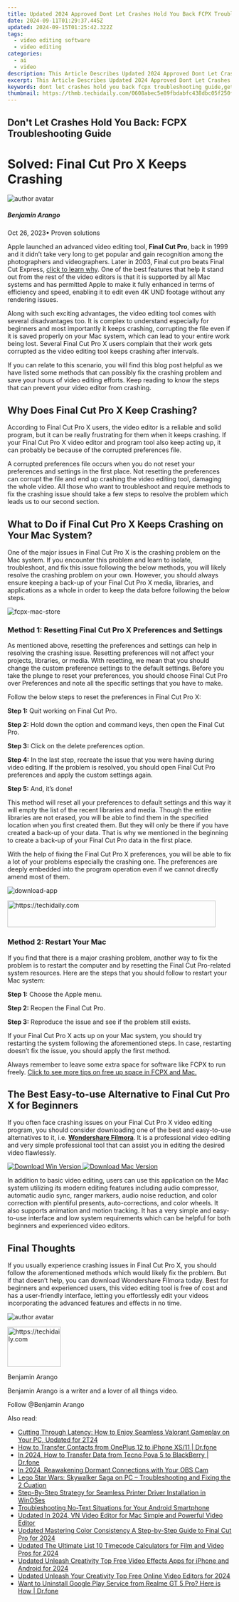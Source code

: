 ```yaml
---
title: Updated 2024 Approved Dont Let Crashes Hold You Back FCPX Troubleshooting Guide
date: 2024-09-11T01:29:37.445Z
updated: 2024-09-15T01:25:42.322Z
tags: 
  - video editing software
  - video editing
categories: 
  - ai
  - video
description: This Article Describes Updated 2024 Approved Dont Let Crashes Hold You Back FCPX Troubleshooting Guide
excerpt: This Article Describes Updated 2024 Approved Dont Let Crashes Hold You Back FCPX Troubleshooting Guide
keywords: dont let crashes hold you back fcpx troubleshooting guide,get your plugins back on track fcpx troubleshooting tips,troubleshooting fcpx a step by step reset guide,dont let plugin issues hold you back fcpx troubleshooting tips,get your fcpx flow back a comprehensive reset and troubleshooting guide,the ultimate fcpx plugin troubleshooting checklist updated 2023,troubleshooting final cut pro x crashes a step by step guide
thumbnail: https://thmb.techidaily.com/0608abec5e89fbdabfc438dbc05f250f26c6343ebf5ad117060d9466fac18ee3.jpg
---
```


## Don't Let Crashes Hold You Back: FCPX Troubleshooting Guide

# Solved: Final Cut Pro X Keeps Crashing

![author avatar](https://images.wondershare.com/filmora/article-images/benjamin-arango-author.jpg)

##### Benjamin Arango

 Oct 26, 2023• Proven solutions

Apple launched an advanced video editing tool, **Final Cut Pro**, back in 1999 and it didn’t take very long to get popular and gain recognition among the photographers and videographers. Later in 2003, Final cut pro beats Final Cut Express, [click to learn why](https://tools.techidaily.com/wondershare/filmora/download/). One of the best features that help it stand out from the rest of the video editors is that it is supported by all Mac systems and has permitted Apple to make it fully enhanced in terms of efficiency and speed, enabling it to edit even 4K UND footage without any rendering issues.

Along with such exciting advantages, the video editing tool comes with several disadvantages too. It is complex to understand especially for beginners and most importantly it keeps crashing, corrupting the file even if it is saved properly on your Mac system, which can lead to your entire work being lost. Several Final Cut Pro X users complain that their work gets corrupted as the video editing tool keeps crashing after intervals.

If you can relate to this scenario, you will find this blog post helpful as we have listed some methods that can possibly fix the crashing problem and save your hours of video editing efforts. Keep reading to know the steps that can prevent your video editor from crashing.

## Why Does Final Cut Pro X Keep Crashing?

According to Final Cut Pro X users, the video editor is a reliable and solid program, but it can be really frustrating for them when it keeps crashing. If your Final Cut Pro X video editor and program tool also keep acting up, it can probably be because of the corrupted preferences file.

A corrupted preferences file occurs when you do not reset your preferences and settings in the first place. Not resetting the preferences can corrupt the file and end up crashing the video editing tool, damaging the whole video. All those who want to troubleshoot and require methods to fix the crashing issue should take a few steps to resolve the problem which leads us to our second section.

## What to Do if Final Cut Pro X Keeps Crashing on Your Mac System?

One of the major issues in Final Cut Pro X is the crashing problem on the Mac system. If you encounter this problem and learn to isolate, troubleshoot, and fix this issue following the below methods, you will likely resolve the crashing problem on your own. However, you should always ensure keeping a back-up of your Final Cut Pro X media, libraries, and applications as a whole in order to keep the data before following the below steps.

![fcpx-mac-store](https://images.wondershare.com/filmora/images/final-cut-pro/fcpx-mac-store.png)

### Method 1: Resetting Final Cut Pro X Preferences and Settings

As mentioned above, resetting the preferences and settings can help in resolving the crashing issue. Resetting preferences will not affect your projects, libraries, or media. With resetting, we mean that you should change the custom preference settings to the default settings. Before you take the plunge to reset your preferences, you should choose Final Cut Pro over Preferences and note all the specific settings that you have to make.

Follow the below steps to reset the preferences in Final Cut Pro X:

**Step 1:** Quit working on Final Cut Pro.

**Step 2:** Hold down the option and command keys, then open the Final Cut Pro.

**Step 3:** Click on the delete preferences option.

**Step 4:** In the last step, recreate the issue that you were having during video editing. If the problem is resolved, you should open Final Cut Pro preferences and apply the custom settings again.

**Step 5:** And, it’s done!

This method will reset all your preferences to default settings and this way it will empty the list of the recent libraries and media. Though the entire libraries are not erased, you will be able to find them in the specified location when you first created them. But they will only be there if you have created a back-up of your data. That is why we mentioned in the beginning to create a back-up of your Final Cut Pro data in the first place.

With the help of fixing the Final Cut Pro X preferences, you will be able to fix a lot of your problems especially the crashing one. The preferences are deeply embedded into the program operation even if we cannot directly amend most of them.

![download-app](https://images.wondershare.com/filmora/images/final-cut-pro/download-app.jpg)

<!-- affiliate ads begin -->
<a href="https://review-au.sjv.io/c/5597632/2098703/14409" target="_top" id="2098703">
  <img src="//a.impactradius-go.com/display-ad/14409-2098703" border="0" alt="https://techidaily.com" width="468" height="60"/>
</a>
<img height="0" width="0" src="https://review-au.sjv.io/i/5597632/2098703/14409" style="position:absolute;visibility:hidden;" border="0" />
<!-- affiliate ads end -->

### Method 2: Restart Your Mac

If you find that there is a major crashing problem, another way to fix the problem is to restart the computer and by resetting the Final Cut Pro-related system resources. Here are the steps that you should follow to restart your Mac system:

**Step 1:** Choose the Apple menu.

**Step 2:** Reopen the Final Cut Pro.

**Step 3:** Reproduce the issue and see if the problem still exists.

If your Final Cut Pro X acts up on your Mac system, you should try restarting the system following the aforementioned steps. In case, restarting doesn’t fix the issue, you should apply the first method.

Always remember to leave some extra space for software like FCPX to run freely. [Click to see more tips on free up space in FCPX and Mac.](https://tools.techidaily.com/wondershare/filmora/download/)

## The Best Easy-to-use Alternative to Final Cut Pro X for Beginners

If you often face crashing issues on your Final Cut Pro X video editing program, you should consider downloading one of the best and easy-to-use alternatives to it, i.e. [**Wondershare Filmora**](https://tools.techidaily.com/wondershare/filmora/download/). It is a professional video editing and very simple professional tool that can assist you in editing the desired video flawlessly.

[![Download Win Version](https://images.wondershare.com/filmora/guide/download-btn-win.jpg) ](https://tools.techidaily.com/wondershare/filmora/download/) [![Download Mac Version](https://images.wondershare.com/filmora/guide/download-btn-mac.jpg) ](https://tools.techidaily.com/wondershare/filmora/download/)

In addition to basic video editing, users can use this application on the Mac system utilizing its modern editing features including audio compressor, automatic audio sync, ranger markers, audio noise reduction, and color correction with plentiful presents, auto-corrections, and color wheels. It also supports animation and motion tracking. It has a very simple and easy-to-use interface and low system requirements which can be helpful for both beginners and experienced video editors.

## Final Thoughts

If you usually experience crashing issues in Final Cut Pro X, you should follow the aforementioned methods which would likely fix the problem. But if that doesn’t help, you can download Wondershare Filmora today. Best for beginners and experienced users, this video editing tool is free of cost and has a user-friendly interface, letting you effortlessly edit your videos incorporating the advanced features and effects in no time.

![author avatar](https://images.wondershare.com/filmora/article-images/benjamin-arango-author.jpg)

<!-- affiliate ads begin -->
<a href="https://aligracehair.sjv.io/c/5597632/2115924/19272" target="_top" id="2115924">
  <img src="//a.impactradius-go.com/display-ad/19272-2115924" border="0" alt="https://techidaily.com" width="120" height="90"/>
</a>
<img height="0" width="0" src="https://aligracehair.sjv.io/i/5597632/2115924/19272" style="position:absolute;visibility:hidden;" border="0" />
<!-- affiliate ads end -->

Benjamin Arango

Benjamin Arango is a writer and a lover of all things video.

Follow @Benjamin Arango

<ins class="adsbygoogle"
      style="display:block"
      data-ad-client="ca-pub-7571918770474297"
      data-ad-slot="8358498916"
      data-ad-format="auto"
      data-full-width-responsive="true"></ins>

<span class="atpl-alsoreadstyle">Also read:</span>
<div><ul>
<li><a href="https://video-creation-software.techidaily.com/cutting-through-latency-how-to-enjoy-seamless-valorant-gameplay-on-your-pc-updated-for-2t24/"><u>Cutting Through Latency: How to Enjoy Seamless Valorant Gameplay on Your PC, Updated for 2T24</u></a></li>
<li><a href="https://blog-min.techidaily.com/how-to-transfer-contacts-from-oneplus-12-to-iphone-xs11-drfone-by-drfone-transfer-from-android-transfer-from-android/"><u>How to Transfer Contacts from OnePlus 12 to iPhone XS/11 | Dr.fone</u></a></li>
<li><a href="https://android-transfer.techidaily.com/in-2024-how-to-transfer-data-from-tecno-pova-5-to-blackberry-drfone-by-drfone-transfer-from-android-transfer-from-android/"><u>In 2024, How to Transfer Data from Tecno Pova 5 to BlackBerry | Dr.fone</u></a></li>
<li><a href="https://video-screen-grab.techidaily.com/in-2024-reawakening-dormant-connections-with-your-obs-cam/"><u>In 2024, Reawakening Dormant Connections with Your OBS Cam</u></a></li>
<li><a href="https://win-blog.techidaily.com/lego-star-wars-skywalker-saga-on-pc-troubleshooting-and-fixing-the-2-cuation/"><u>Lego Star Wars: Skywalker Saga on PC – Troubleshooting and Fixing the 2 Cuation</u></a></li>
<li><a href="https://driver-install.techidaily.com/step-by-step-strategy-for-seamless-printer-driver-installation-in-winoses/"><u>Step-By-Step Strategy for Seamless Printer Driver Installation in WinOSes</u></a></li>
<li><a href="https://technical-tips.techidaily.com/troubleshooting-no-text-situations-for-your-android-smartphone/"><u>Troubleshooting No-Text Situations for Your Android Smartphone</u></a></li>
<li><a href="https://video-creation-software.techidaily.com/updated-in-2024-vn-video-editor-for-mac-simple-and-powerful-video-editor/"><u>Updated In 2024, VN Video Editor for Mac Simple and Powerful Video Editor</u></a></li>
<li><a href="https://video-creation-software.techidaily.com/updated-mastering-color-consistency-a-step-by-step-guide-to-final-cut-pro-for-2024/"><u>Updated Mastering Color Consistency A Step-by-Step Guide to Final Cut Pro for 2024</u></a></li>
<li><a href="https://video-creation-software.techidaily.com/updated-the-ultimate-list-10-timecode-calculators-for-film-and-video-pros-for-2024/"><u>Updated The Ultimate List 10 Timecode Calculators for Film and Video Pros for 2024</u></a></li>
<li><a href="https://video-creation-software.techidaily.com/updated-unleash-creativity-top-free-video-effects-apps-for-iphone-and-android-for-2024/"><u>Updated Unleash Creativity Top Free Video Effects Apps for iPhone and Android for 2024</u></a></li>
<li><a href="https://video-creation-software.techidaily.com/updated-unleash-your-creativity-top-free-online-video-editors-for-2024/"><u>Updated Unleash Your Creativity Top Free Online Video Editors for 2024</u></a></li>
<li><a href="https://howto.techidaily.com/want-to-uninstall-google-play-service-from-realme-gt-5-pro-here-is-how-drfone-by-drfone-fix-android-problems-fix-android-problems/"><u>Want to Uninstall Google Play Service from Realme GT 5 Pro? Here is How | Dr.fone</u></a></li>
</ul></div>

